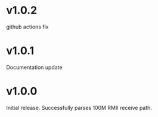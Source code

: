 # v1.0.2
github actions fix

# v1.0.1
Documentation update

# v1.0.0
Initial release. Successfully parses 100M RMII receive path.
